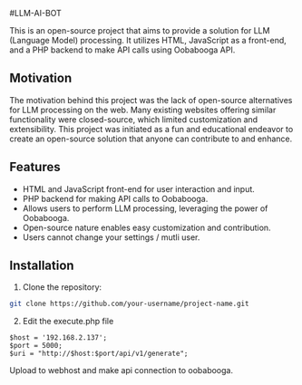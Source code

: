 #LLM-AI-BOT

This is an open-source project that aims to provide a solution for LLM (Language Model) processing. It utilizes HTML, JavaScript as a front-end, and a PHP backend to make API calls using Oobabooga API.

## Motivation

The motivation behind this project was the lack of open-source alternatives for LLM processing on the web. Many existing websites offering similar functionality were closed-source, which limited customization and extensibility. This project was initiated as a fun and educational endeavor to create an open-source solution that anyone can contribute to and enhance.

## Features

- HTML and JavaScript front-end for user interaction and input.
- PHP backend for making API calls to Oobabooga.
- Allows users to perform LLM processing, leveraging the power of Oobabooga.
- Open-source nature enables easy customization and contribution.
- Users cannot change your settings / mutli user.

## Installation

1. Clone the repository:

```bash
git clone https://github.com/your-username/project-name.git
```
2. Edit the execute.php file 
```
$host = '192.168.2.137';
$port = 5000;
$uri = "http://$host:$port/api/v1/generate";
```
Upload to webhost and make api connection to oobabooga.
